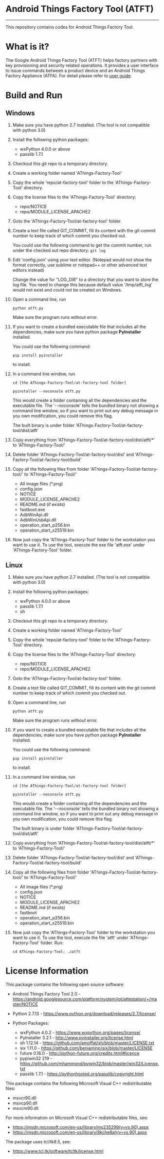 # Android Things Factory Tool (ATFT)

--------------------------------------------------------------------------------

This repository contains codes for Android Things Factory Tool.

# What is it?

The Google Android Things Factory Tool (ATFT) helps factory partners with key
provisioning and security related operations. It provides a user interface to
issue commands between a product device and an Android Things Factory Appliance
(ATFA). For detail please refer to [user
guide](https://support.google.com/androidpartners_things/answer/9023873?hl=en&ref_topic=7394193).

# Build and Run

## Windows

1.  Make sure you have python 2.7 installed. (The tool is not compatible with
    python 3.0)

1.  Install the following python packages:

    *   wxPython 4.0.0 or above
    *   passlib 1.7.1

1.  Checkout this git repo to a temporary directory.

1.  Create a working folder named 'AThings-Factory-Tool'

1.  Copy the whole 'repo/at-factory-tool' folder to the 'AThings-Factory-Tool'
    directory.

1.  Copy the license files to the 'AThings-Factory-Tool' directory:

    *   repo/NOTICE
    *   repo/MODULE\_LICENSE\_APACHE2

1.  Goto the 'AThings-Factory-Tool/at-factory-tool' folder.

1.  Create a text file called GIT\_COMMIT, fill its content with the git commit
    number to keep track of which commit you checked out.

    You could use the following command to get the commit number, run under the
    checked out repo directory: `git log`

1.  Edit 'config.json' using your text editor. (Notepad would not show the
    format correctly, use sublime or notepad++ or other advanced text editors
    instead)

    Change the value for "LOG\_DIR" to a directory that you want to store the
    log file. You need to change this because default value '/tmp/atft\_log'
    would not exist and could not be created on Windows.

1.  Open a command line, run

    `python atft.py`

    Make sure the program runs without error.

1.  If you want to create a bundled executable file that includes all the
    dependencies, make sure you have python package **PyInstaller** installed.

    You could use the following command:

    `pip install pyinstaller`

    to install.

1.  In a command line window, run

    `cd [the AThings-Factory-Tool/at-factory-tool folder]`

    `pyinstaller --noconsole atft.py`

    This would create a folder containing all the dependencies and the
    executable file. The '--noconsole' tells the bundled binary not showing a
    command line window, so if you want to print out any debug message in you
    own modification, you could remove this flag.

    The built binary is under folder
    'AThings-Factory-Tool/at-factory-tool/dist/atft'

1.  Copy everything from 'AThings-Factory-Tool/at-factory-tool/dist/atft/*' to
    'AThings-Factory-Tool/'

1.  Delete folder 'AThings-Factory-Tool/at-factory-tool/dist' and
    'AThings-Factory-Tool/at-factory-tool/build'

1.  Copy all the following files from folder
    'AThings-Factory-Tool/at-factory-tool/' to 'AThings-Factory-Tool/'

    *   All image files (*.png)
    *   config.json
    *   NOTICE
    *   MODULE\_LICENSE\_APACHE2
    *   README.md (if exists)
    *   fastboot.exe
    *   AdbWinApi.dll
    *   AdbWinUsbApi.dll
    *   operation\_start\_p256.bin
    *   operation\_start\_x25519.bin

1.  Now just copy the 'AThings-Factory-Tool' folder to the workstation you want
    to use it. To use the tool, execute the exe file 'atft.exe' under
    'AThings-Factory-Tool' folder.

## Linux

1.  Make sure you have python 2.7 installed. (The tool is not compatible with
    python 3.0)

1.  Install the following python packages:

    *   wxPython 4.0.0 or above
    *   passlib 1.7.1
    *   sh

1.  Checkout this git repo to a temporary directory.

1.  Create a working folder named 'AThings-Factory-Tool'

1.  Copy the whole 'repo/at-factory-tool' folder to the 'AThings-Factory-Tool'
    directory.

1.  Copy the license files to the 'AThings-Factory-Tool' directory:

    *   repo/NOTICE
    *   repo/MODULE\_LICENSE\_APACHE2

1.  Goto the 'AThings-Factory-Tool/at-factory-tool' folder.

1.  Create a text file called GIT_COMMIT, fill its content with the git commit
    number to keep track of which commit you checked out.

1.  Open a command line, run

    `python atft.py`

    Make sure the program runs without error.

1.  If you want to create a bundled executable file that includes all the
    dependencies, make sure you have python package **PyInstaller** installed.

    You could use the following command:

    `pip install pyinstaller`

    to install.

1.  In a command line window, run

    `cd [the AThings-Factory-Tool/at-factory-tool folder]`

    `pyinstaller --noconsole atft.py`

    This would create a folder containing all the dependencies and the
    executable file. The '--noconsole' tells the bundled binary not showing a
    command line window, so if you want to print out any debug message in you
    own modification, you could remove this flag.

    The built binary is under folder
    'AThings-Factory-Tool/at-factory-tool/dist/atft'

1.  Copy everything from 'AThings-Factory-Tool/at-factory-tool/dist/atft/*' to
    'AThings-Factory-Tool/'

1.  Delete folder 'AThings-Factory-Tool/at-factory-tool/dist' and
    'AThings-Factory-Tool/at-factory-tool/build'

1.  Copy all the following files from folder
    'AThings-Factory-Tool/at-factory-tool/' to 'AThings-Factory-Tool/'

    *   All image files (*.png)
    *   config.json
    *   NOTICE
    *   MODULE\_LICENSE\_APACHE2
    *   README.md (if exists)
    *   fastboot
    *   operation\_start\_p256.bin
    *   operation\_start\_x25519.bin

1.  Now just copy the 'AThings-Factory-Tool' folder to the workstation you want
    to use it. To use the tool, execute the file 'atft' under
    'AThings-Factory-Tool' folder. Run:

    `cd AThings-Factory-Tool; ./atft`

# License Information

This package contains the following open source software:

*   Android Things Factory Tool 2.0 -
    https://android.googlesource.com/platform/system/iot/attestation/+/master/NOTICE

*   Python 2.7.13 - https://www.python.org/download/releases/2.7/license/

*   Python Packages:

    *   wxPython 4.0.2 - https://www.wxpython.org/pages/license/
    *   PyInstaller 3.2.1 - http://www.pyinstaller.org/license.html
    *   sh 1.12.14 - https://github.com/amoffat/sh/blob/master/LICENSE.txt
    *   six 1.11.0 - https://github.com/benjaminp/six/blob/master/LICENSE
    *   future 0.16.0 - http://python-future.org/credits.html#licence
    *   pypiwin32 219 -
        https://github.com/mhammond/pywin32/blob/master/win32/License.txt
    *   passlib 1.7.1 - https://pythonhosted.org/passlib/copyright.html

This package contains the following Microsoft Visual C++ redistributable files:

*   msvcr90.dll
*   msvcp90.dll
*   msvcm90.dll

For more information on Microsoft Visual C++ redistributable files, see:

*   https://msdn.microsoft.com/en-us/library/ms235299(v=vs.90).aspx
*   https://msdn.microsoft.com/en-us/library/8kche8ah(v=vs.90).aspx

The package uses tcl/tk8.5, see:

*   https://www.tcl.tk/software/tcltk/license.html
